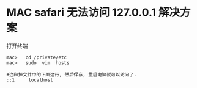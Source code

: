 # MAC safari 无法访问 127.0.0.1 解决方案

打开终端

```text
mac>   cd /private/etc
mac>   sudo  vim  hosts

#注释掉文件中的下面这行, 然后保存, 重启电脑就可以访问了.
::1     localhost
```





